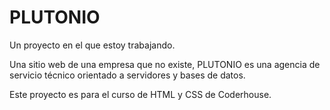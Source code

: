 <h1> PLUTONIO </h1>
<p>Un proyecto en el que estoy trabajando. </p>
<p>Una sitio web de una empresa que no existe, PLUTONIO es una agencia de servicio técnico orientado a servidores y bases de datos. </p>
<p>Este proyecto es para el curso de HTML y CSS de Coderhouse. </p>